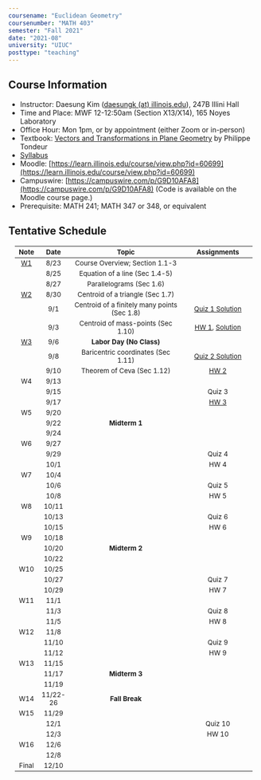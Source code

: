 ```yaml
---
coursename: "Euclidean Geometry"
coursenumber: "MATH 403"
semester: "Fall 2021"
date: "2021-08"
university: "UIUC"
posttype: "teaching"
---
```

## Course Information

- Instructor: Daesung Kim ([daesungk (at) illinois.edu](mailto:daesungk@illinois.edu)), 247B Illini Hall
- Time and Place: MWF 12-12:50am (Section X13/X14), 165 Noyes Laboratory
- Office Hour: Mon 1pm, or by appointment (either Zoom or in-person) 
- Textbook: [Vectors and Transformations in Plane Geometry](https://www.amazon.com/Vectors-Transformations-Geometry-Philippe-Tondeur/dp/0914098284) by Philippe Tondeur 
- [Syllabus](math403-f21-syllabus.pdf)
- Moodle: [https://learn.illinois.edu/course/view.php?id=60699](https://learn.illinois.edu/course/view.php?id=60699) 
- Campuswire: [https://campuswire.com/p/G9D10AFA8](https://campuswire.com/p/G9D10AFA8) (Code is available on the Moodle course page.)
- Prerequisite: MATH 241; MATH 347 or 348, or equivalent

## Tentative Schedule 
| Note            | Date     | Topic                                        | Assignments                                |
| ---             | ---      | ---                                          | ---                                        |
| [W1](lec-1.pdf) | 8/23     | Course Overview; Section 1.1-3               |                                            |
|                 | 8/25     | Equation of a line (Sec 1.4-5)               |                                            |
|                 | 8/27     | Parallelograms (Sec 1.6)                     |                                            |
| [W2](lec-2.pdf) | 8/30     | Centroid of a triangle (Sec 1.7)             |                                            |
|                 | 9/1      | Centroid of a finitely many points (Sec 1.8) | [Quiz 1 Solution](q-1-sol.pdf)             |
|                 | 9/3      | Centroid of mass-points (Sec 1.10)           | [HW 1](hw-1.pdf), [Solution](hw-1-sol.pdf) |
| [W3](lec-3.pdf) | 9/6      | **Labor Day (No Class)**                     |                                            |
|                 | 9/8      | Baricentric coordinates (Sec 1.11)           | [Quiz 2 Solution](q-2-sol.pdf)             |
|                 | 9/10     | Theorem of Ceva (Sec 1.12)                   | [HW 2](hw-2.pdf)                           |
| W4              | 9/13     |                                              |                                            |
|                 | 9/15     |                                              | Quiz 3                                     |
|                 | 9/17     |                                              | [HW 3](hw-3.pdf)                           |
| W5              | 9/20     |                                              |                                            |
|                 | 9/22     | **Midterm 1**                                |                                            |
|                 | 9/24     |                                              |                                            |
| W6              | 9/27     |                                              |                                            |
|                 | 9/29     |                                              | Quiz 4                                     |
|                 | 10/1     |                                              | HW 4                                       |
| W7              | 10/4     |                                              |                                            |
|                 | 10/6     |                                              | Quiz 5                                     |
|                 | 10/8     |                                              | HW 5                                       |
| W8              | 10/11    |                                              |                                            |
|                 | 10/13    |                                              | Quiz 6                                     |
|                 | 10/15    |                                              | HW 6                                       |
| W9              | 10/18    |                                              |                                            |
|                 | 10/20    | **Midterm 2**                                |                                            |
|                 | 10/22    |                                              |                                            |
| W10             | 10/25    |                                              |                                            |
|                 | 10/27    |                                              | Quiz 7                                     |
|                 | 10/29    |                                              | HW 7                                       |
| W11             | 11/1     |                                              |                                            |
|                 | 11/3     |                                              | Quiz 8                                     |
|                 | 11/5     |                                              | HW 8                                       |
| W12             | 11/8     |                                              |                                            |
|                 | 11/10    |                                              | Quiz 9                                     |
|                 | 11/12    |                                              | HW 9                                       |
| W13             | 11/15    |                                              |                                            |
|                 | 11/17    | **Midterm 3**                                |                                            |
|                 | 11/19    |                                              |                                            |
| W14             | 11/22-26 | **Fall Break**                               |                                            |
| W15             | 11/29    |                                              |                                            |
|                 | 12/1     |                                              | Quiz 10                                    |
|                 | 12/3     |                                              | HW 10                                      |
| W16             | 12/6     |                                              |                                            |
|                 | 12/8     |                                              |                                            |
| Final           | 12/10    |                                              |                                            |

<style>
table {
    width: 95%;
    margin: 0px auto;
    font-size: 95%;
    text-align: center;
}
table td:first-of-type {
    text-align: center;
}
table td:nth-of-type(2) {
    text-align: center;
}
table td:nth-of-type(4) {
    text-align: center;
}
table th:first-of-type {
    width: 10%;
    text-align: center;
}
table th:nth-of-type(2) {
    width: 10%;
    text-align: center;
}
table th:nth-of-type(3) {
    width: 50%;
    text-align: center;
}
table th:nth-of-type(4) {
    width: 30%;
    text-align: center;
}
</style>
